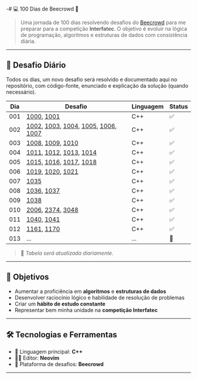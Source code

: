 -# 💻 100 Dias de Beecrowd 🚀

> Uma jornada de 100 dias resolvendo desafios do [Beecrowd](https://www.beecrowd.com.br) para me preparar para a competição **Interfatec**. O objetivo é evoluir na lógica de programação, algoritmos e estruturas de dados com consistência diária.

---

## 📅 Desafio Diário

Todos os dias, um novo desafio será resolvido e documentado aqui no repositório, com código-fonte, enunciado e explicação da solução (quando necessário).

| Dia | Desafio | Linguagem | Status |
|-----|---------|-----------|--------|
| 001  | [1000](./dia001/1000.cpp), [1001](./dia001/1001.cpp) | C++ | ✅ |
| 002  | [1002](./dia002/1002.cpp), [1003](./dia002/1003.cpp), [1004](./dia002/1004.cpp), [1005](./dia002/1005.cpp), [1006](./dia002/1006.cpp), [1007](./dia002/1007.cpp)     | C++       | ✅ |
| 003  | [1008](./dia003/1008.cpp), [1009](./dia003/1009.cpp), [1010](./dia003/1010.cpp)     | C++       | ✅ |
| 004  | [1011](./dia004/1011.cpp), [1012](dia004/1012.cpp), [1013](dia004/1013.cpp), [1014](./dia004/1014.cpp) | C++ |✅ |
| 005  | [1015](./dia005/1015.cpp), [1016](./dia005/1016.cpp), [1017](./dia005/1017.cpp), [1018](./dia005/1018.cpp) | C++ |✅ |
| 006  | [1019](./dia006/1019.cpp), [1020](./dia006/1020.cpp), [1021](./dia006/1021.cpp) | C++ |✅ |
| 007  | [1035](./dia007/1035.cpp) | C++ |✅ |
| 008  | [1036](./dia008/1036.cpp), [1037](./dia008/1037.cpp) | C++ |✅ |
| 009  | [1038](./dia009/1038.cpp) | C++ |✅ |
| 010  | [2006](./dia010/2006.cpp), [2374](./dia010/2374.cpp), [3048](./dia010/3048.cpp) | C++ |✅ |
| 011  | [1040](./dia011/1040.cpp), [1041](./dia011/1041.cpp) | C++ |✅ |
| 012  | [1161](./dia012/1161.cpp), [1170](./dia012/1170.cpp) | C++ |✅ |
| 013  | ... | ... |🔄 |

> 📌 *Tabela será atualizada diariamente.*

---

## 🧠 Objetivos

- Aumentar a proficiência em **algoritmos** e **estruturas de dados**
- Desenvolver raciocínio lógico e habilidade de resolução de problemas
- Criar um **hábito de estudo constante**
- Representar bem minha unidade na **competição Interfatec**

---

## 🛠️ Tecnologias e Ferramentas

- 📘 Linguagem principal: **C++**
- 👨‍💻 Editor: **Neovim**
- 🔎 Plataforma de desafios: **Beecrowd**

---
